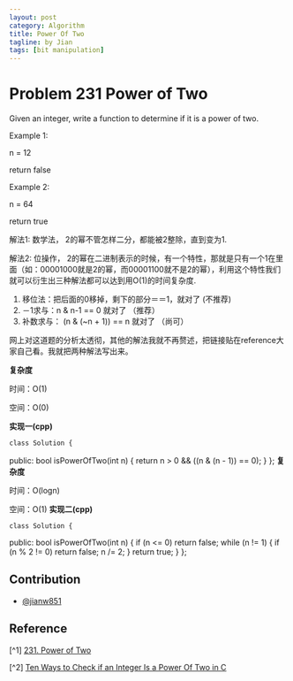 ```yaml
---
layout: post
category: Algorithm
title: Power Of Two
tagline: by Jian
tags: [bit manipulation]
---
```


<!--more-->

# Problem 231 Power of Two
 Given an integer, write a function to determine if it is a power of two.

Example 1:

n = 12

return false

Example 2:

n = 64

return true


解法1: 数学法， 2的幂不管怎样二分，都能被2整除，直到变为1.
  
解法2: 位操作， 2的幂在二进制表示的时候，有一个特性，那就是只有一个1在里面（如：00001000就是2的幂，而00001100就不是2的幂），利用这个特性我们就可以衍生出三种解法都可以达到用O(1)的时间复杂度.

1. 移位法：把后面的0移掉，剩下的部分＝＝1，就对了 (不推荐)
2. －1求与：n & n-1 == 0 就对了 （推荐）
3. 补数求与： (n & (~n + 1)) == n 就对了 （尚可）
  
网上对这道题的分析太透彻，其他的解法我就不再赘述，把链接贴在reference大家自己看。我就把两种解法写出来。


**复杂度**

时间：O(1)

空间：O(0)

**实现一(cpp)** 

	class Solution {
public:
    bool isPowerOfTwo(int n) {
      return n > 0 && ((n & (n - 1)) == 0);
    }
	};
**复杂度**

时间：O(logn)

空间：O(1)
**实现二(cpp)**

	class Solution {
public:
    bool isPowerOfTwo(int n) {
      if (n <= 0) return false;
      while (n != 1) {
        if (n % 2 != 0)
        return false;
        n /= 2;
      }
      return true;
    }
	};




## Contribution

+ [@jianw851](http://jianwang.info/)

## Reference

[^1] [231. Power of Two](https://leetcode.com/problems/power-of-two/)

[^2] [Ten Ways to Check if an Integer Is a Power Of Two in C](http://www.exploringbinary.com/ten-ways-to-check-if-an-integer-is-a-power-of-two-in-c/)

 

